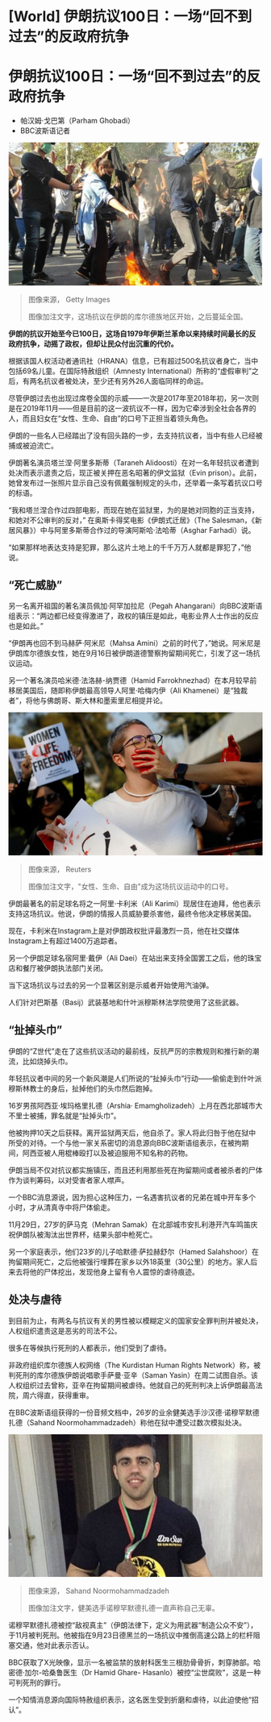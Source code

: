 # [World] 伊朗抗议100日：一场“回不到过去”的反政府抗争

#  伊朗抗议100日：一场“回不到过去”的反政府抗争

  * 帕汉姆·戈巴第（Parham Ghobadi） 
  * BBC波斯语记者 


![。](_128111879_tehran011022gettyimages-1243649069.jpg)

> 图像来源，  Getty Images
>
> 图像加注文字，这场抗议在伊朗的库尔德族地区开始，之后蔓延全国。

**伊朗的抗议开始至今已100日，这场自1979年伊斯兰革命以来持续时间最长的反政府抗争，动摇了政权，但却让民众付出沉重的代价。**

根据该国人权活动者通讯社（HRANA）信息，已有超过500名抗议者身亡，当中包括69名儿童。在国际特赦组织（Amnesty International）所称的“虚假审判”之后，有两名抗议者被处决，至少还有另外26人面临同样的命运。

尽管伊朗过去也出现过席卷全国的示威——一次是2017年至2018年初，另一次则是在2019年11月——但是目前的这一波抗议不一样，因为它牵涉到全社会各界的人，而且妇女在“女性、生命、自由”的口号下正担当着领头角色。

伊朗的一些名人已经踏出了没有回头路的一步，去支持抗议者，当中有些人已经被捕或被迫流亡。

伊朗著名演员塔兰涅·阿里多斯蒂（Taraneh Alidoosti）在对一名年轻抗议者遭到处决而表示遣责之后，现正被关押在恶名昭著的伊文监狱（Evin prison）。此前，她曾发布过一张照片显示自己没有佩戴强制规定的头巾，还举着一条写着抗议口号的标语。

“我和塔兰涅合作过四部电影，而现在她在监狱里，为的是她对同胞的正当支持，和她对不公审判的反对，” 在奥斯卡得奖电影《伊朗式迁居》（The Salesman，《新居风暴》）中与阿里多斯蒂合作过的导演阿斯哈·法哈蒂（Asghar Farhadi）说。

“如果那样地表达支持是犯罪，那么这片土地上的千千万万人就都是罪犯了，”他说。

##  “死亡威胁”

另一名离开祖国的著名演员佩加·阿罕加拉尼（Pegah Ahangarani）向BBC波斯语组表示：“两边都已经变得激进了，政权的镇压是如此，电影业界人士作出的反应也是如此。”

“伊朗再也回不到马赫萨·阿米尼（Mahsa Amini）之前的时代了，”她说。阿米尼是伊朗库尔德族女性，她在9月16日被伊朗道德警察拘留期间死亡，引发了这一场抗议运动。

另一个著名演员哈米德·法洛赫-纳贾德（Hamid Farrokhnezhad）在本月较早前移居美国后，随即称伊朗最高领导人阿里·哈梅内伊（Ali Khamenei）是“独裁者”，将他与佛朗哥、斯大林和墨索里尼相提并论。

!["女性、生命、自由"成为这场抗议运动中的口号。](_128111881_rsz_rtr_mexico_city_191222_8fb252e49171ca01d05dd9200c58a4ce26600d55.jpg)

> 图像来源，  Reuters
>
> 图像加注文字，"女性、生命、自由"成为这场抗议运动中的口号。

伊朗最著名的前足球名将之一阿里·卡利米（Ali Karimi）现居住在迪拜，他也表示支持这场抗议。他说，伊朗的情报人员威胁要杀害他，最终令他决定移居美国。

现在，卡利米在Instagram上是对伊朗政权批评最激烈一员，他在社交媒体Instagram上有超过1400万追踪者。

另一个伊朗足球名宿阿里·戴伊（Ali Daei）在站出来支持全国罢工之后，他的珠宝店和餐厅被伊朗执法部门关闭。

当下这场抗议与过去的另一个显著区别是示威者开始使用汽油弹。

人们针对巴斯基（Basij）武装基地和什叶派穆斯林法学院使用了这些武器。

##  “扯掉头巾”

伊朗的“Z世代”走在了这些抗议活动的最前线，反抗严厉的宗教规则和推行新的潮流，比如烧掉头巾。

年轻抗议者中间的另一个新风潮是人们所说的“扯掉头巾”行动——偷偷走到什叶派穆斯林教士的身后，扯掉他们的头巾然后跑掉。

16岁男孩阿西亚·埃玛格里扎德（Arshia· Emamgholizadeh）上月在西北部城市大不里士被捕，罪名就是“扯掉头巾”。

他被拘押10天之后获释。离开监狱两天后，他自杀了。家人将此归咎于他在狱中所受的对待。一个与他一家关系密切的消息源向BBC波斯语组表示，在被拘期间，阿西亚被人用棍棒殴打以及被迫服用不知名称的药物。

伊朗当局不仅对抗议都实施镇压，而且还利用那些死在拘留期间或者被杀者的尸体作为谈判筹码，以对受害者家人噤声。

一个BBC消息源说，因为担心这种压力，一名遇害抗议者的兄弟在城中开车多个小时，才从清真寺中将尸体偷走。

11月29日，27岁的萨马克（Mehran Samak）在北部城市安扎利港开汽车鸣笛庆祝伊朗队被淘汰出世界杯，结果头部中枪死亡。

另一个家庭表示，他们23岁的儿子哈默德·萨拉赫舒尔（Hamed Salahshoor）在拘留期间死亡，之后他被强行埋葬在家乡以外18英里（30公里）的地方。家人后来去将他的尸体挖出，发现他身上留有令人震惊的虐待痕迹。

##  处决与虐待

到目前为止，有两名与抗议有关的男性被以模糊定义的国家安全罪判刑并被处决，人权组织遣责这是恶劣的司法不公。

很多在等候执行死刑的人都表示，他们受到了虐待。

非政府组织库尔德族人权网络（The Kurdistan Human Rights Network）称，被判死刑的库尔德族伊朗说唱歌手萨曼·亚辛（Saman Yasin）在周二试图自杀。该人权组织过去曾称，亚辛在拘留期间被虐待。他就自己的死刑判决上诉伊朗最高法院，周六得直，获得重审。

在BBC波斯语组获得的一份音频文档中，26岁的业余健美选手沙汉德·诺穆罕默德扎德（Sahand Noormohammadzadeh）称他在狱中遭受过数次模拟处决。

![健美选手诺穆罕默德扎德伊朗](_127895243_mediaitem127888862.jpg)

> 图像来源，  Sahand Noormohammadzadeh
>
> 图像加注文字，健美选手诺穆罕默德扎德一直声称自己无辜。

诺穆罕默德扎德被控“敌视真主”（伊朗法律下，定义为用武器“制造公众不安”），于11月被判死刑。他被指在9月23日德黑兰的一场抗议中推倒高速公路上的栏杆阻塞交通，他对此表示否认。

BBC获取了X光映像，显示一名被监禁的放射科医生三根肋骨骨折，刺穿肺部。哈密德·加尔-哈桑鲁医生（Dr Hamid Ghare- Hasanlo）被控“尘世腐败”，这是一种可判死刑的罪行。

一个知情消息源向国际特赦组织表示，这名医生受到折磨和虐待，以此迫使他“招认”。


